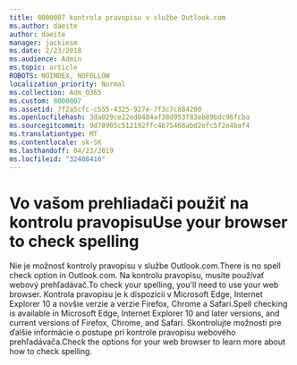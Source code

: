 ```yaml
---
title: 8000007 kontrola pravopisu v službe Outlook.com
ms.author: daeite
author: daeite
manager: jackiesm
ms.date: 2/23/2018
ms.audience: Admin
ms.topic: article
ROBOTS: NOINDEX, NOFOLLOW
localization_priority: Normal
ms.collection: Adm_O365
ms.custom: 8000007
ms.assetid: 7f2a5cfc-c555-4325-927e-7f3c7c884200
ms.openlocfilehash: 3da029ce22ed0484af38d953f83eb89bdc96fcba
ms.sourcegitcommit: 9d78905c512192ffc4675468abd2efc5f2e4baf4
ms.translationtype: MT
ms.contentlocale: sk-SK
ms.lasthandoff: 04/23/2019
ms.locfileid: "32408410"
---
```

# <a name="use-your-browser-to-check-spelling"></a><span data-ttu-id="1b004-102">Vo vašom prehliadači použiť na kontrolu pravopisu</span><span class="sxs-lookup"><span data-stu-id="1b004-102">Use your browser to check spelling</span></span>

<span data-ttu-id="1b004-103">Nie je možnosť kontroly pravopisu v službe Outlook.com.</span><span class="sxs-lookup"><span data-stu-id="1b004-103">There is no spell check option in Outlook.com.</span></span> <span data-ttu-id="1b004-104">Na kontrolu pravopisu, musíte používať webový prehľadávač.</span><span class="sxs-lookup"><span data-stu-id="1b004-104">To check your spelling, you'll need to use your web browser.</span></span> <span data-ttu-id="1b004-105">Kontrola pravopisu je k dispozícii v Microsoft Edge, Internet Explorer 10 a novšie verzie a verzie Firefox, Chrome a Safari.</span><span class="sxs-lookup"><span data-stu-id="1b004-105">Spell checking is available in Microsoft Edge, Internet Explorer 10 and later versions, and current versions of Firefox, Chrome, and Safari.</span></span> <span data-ttu-id="1b004-106">Skontrolujte možnosti pre ďalšie informácie o postupe pri kontrole pravopisu webového prehľadávača.</span><span class="sxs-lookup"><span data-stu-id="1b004-106">Check the options for your web browser to learn more about how to check spelling.</span></span>
  

